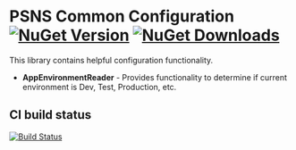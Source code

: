 # PSNS Common Configuration [![NuGet Version](http://img.shields.io/nuget/v/Psns.Common.Configuration.svg?style=flat)](https://www.nuget.org/packages/Psns.Common.Configuration/) [![NuGet Downloads](http://img.shields.io/nuget/dt/Psns.Common.Configuration.svg?style=flat)](https://www.nuget.org/packages/Psns.Common.Configuration/)

This library contains helpful configuration functionality.

* **AppEnvironmentReader** - Provides functionality to determine if current environment is Dev, Test, Production, etc.

## CI build status
[![Build Status](https://www.myget.org/BuildSource/Badge/psns-common?identifier=70b1c6eb-6874-42a4-8772-6af174dae6ea)](https://www.myget.org/)